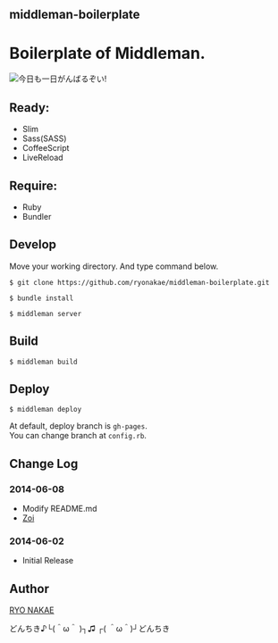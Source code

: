 middleman-boilerplate
---


# Boilerplate of Middleman.

![今日も一日がんばるぞい!](http://f.cl.ly/items/3I0G2j3L1y334707033h/%E5%86%99%E7%9C%9F%202014-06-07%2022%2011%2032.png)

## Ready:

* Slim
* Sass(SASS)
* CoffeeScript
* LiveReload


## Require:

* Ruby
* Bundler



## Develop
Move your working directory. And type command below.

    $ git clone https://github.com/ryonakae/middleman-boilerplate.git

    $ bundle install

    $ middleman server


## Build

    $ middleman build


## Deploy

    $ middleman deploy

At default, deploy branch is `gh-pages`.  
You can change branch at `config.rb`.


## Change Log
### 2014-06-08
* Modify README.md
* [Zoi](http://f.cl.ly/items/00201Z12410h1W2N0r2j/%E5%86%99%E7%9C%9F%202014-06-07%2022%2011%2032_1.png)

### 2014-06-02
* Initial Release


## Author
[RYO NAKAE](http://brdr.jp)

どんちき♪└(＾ω＾ )┐♫ ┌( ＾ω＾)┘どんちき